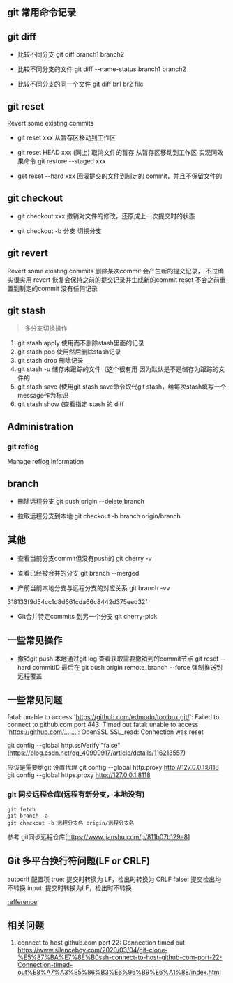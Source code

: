 ## git 常用命令记录

## git diff
- 比较不同分支
git diff branch1 branch2

- 比较不同分支的文件
git diff --name-status branch1 branch2

- 比较不同分支的同一个文件
git diff br1 br2 file

## git reset
Revert some existing commits

- git reset xxx
从暂存区移动到工作区


- git reset HEAD xxx (同上)
取消文件的暂存  从暂存区移动到工作区 实现同效果命令  git restore --staged xxx

- get reset --hard xxx
回滚提交的文件到制定的  commit，并且不保留文件的


## git checkout 
- git checkout xxx
撤销对文件的修改，还原成上一次提交时的状态

- git checkout -b 分支
切换分支

## git revert 
Revert some existing commits
删除某次commit  会产生新的提交记录， 不过确实很实用
revert 恢复会保持之前的提交记录并生成新的commit    reset 不会之前重置到制定的commit 没有任何记录

## git stash
> 多分支切换操作

1. git stash apply 使用而不删除stash里面的记录
2. git stash pop 使用然后删除stash记录
3. git stash drop 删除记录
4. git stash -u 储存未跟踪的文件（这个很有用 因为默认是不是储存为跟踪的文件的
5. git stash save (使用git stash save命令取代git stash，给每次stash填写一个message作为标识
6. git stash show (查看指定 stash 的 diff


## Administration
### git reflog 
Manage reflog information

## branch
- 删除远程分支
git push origin --delete branch

- 拉取远程分支到本地
git checkout -b branch  origin/branch

## 其他
- 查看当前分支commit但没有push的
git cherry -v

- 查看已经被合并的分支
git branch --merged

- 产前当前本地分支与远程分支的对应关系
git branch -vv

318133f9d54cc1d8d661cda66c8442d375eed32f

- Git合并特定commits 到另一个分支
git cherry-pick


## 一些常见操作
- 撤销git push 
本地通过git  log 查看获取需要撤销到的commit节点
git reset --hard commitID
最后在 git push origin remote_branch --force 强制推送到远程覆盖

## 一些常见问题
fatal: unable to access 'https://github.com/edmodo/toolbox.git/': Failed to connect to github.com port 443: Timed out
fatal: unable to access ‘https://github.com/.......‘: OpenSSL SSL_read: Connection was reset

git config --global http.sslVerify "false"(https://blog.csdn.net/qq_40999917/article/details/116213557)

应该是需要给git 设置代理
git config --global http.proxy http://127.0.0.1:8118
git config --global https.proxy http://127.0.0.1:8118

### git 同步远程仓库(远程有新分支，本地没有)
```shell
git fetch
git branch -a
git checkout -b 远程分支名 origin/远程分支名
```

参考 git同步远程仓库[https://www.jianshu.com/p/811b07b129e8]


## Git 多平台换行符问题(LF or CRLF)
 autocrlf 配置项
 true: 提交时转换为 LF，检出时转换为 CRLF
  false: 提交检出均不转换
  input: 提交时转换为LF，检出时不转换
  
[refference](https://blog.konghy.cn/2017/03/19/git-lf-or-crlf/)


## 相关问题
1. connect to host github.com port 22: Connection timed out
   https://www.silenceboy.com/2020/03/04/git-clone-%E5%87%BA%E7%8E%B0ssh-connect-to-host-github-com-port-22-Connection-timed-out%E8%A7%A3%E5%86%B3%E6%96%B9%E6%A1%88/index.html
